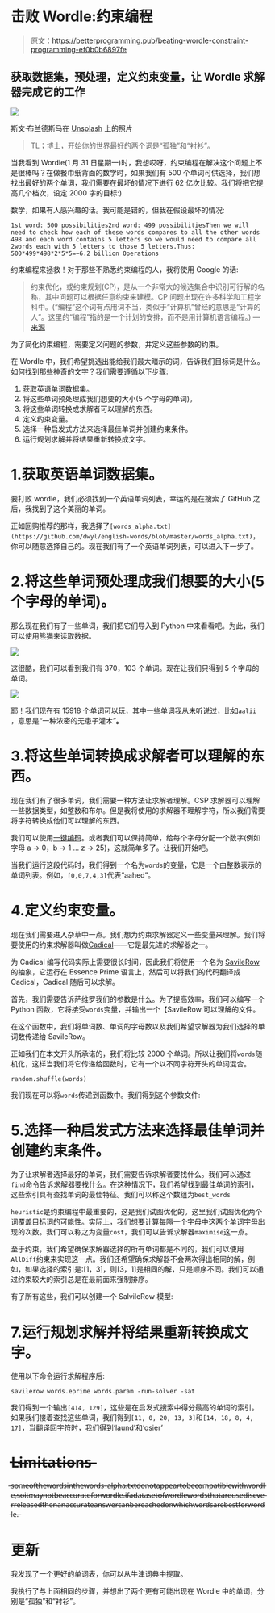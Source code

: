 # 击败 Wordle:约束编程

> 原文：<https://betterprogramming.pub/beating-wordle-constraint-programming-ef0b0b6897fe>

## 获取数据集，预处理，定义约束变量，让 Wordle 求解器完成它的工作

![](img/02bd7813be9e4bd256730ce916911110.png)

斯文·布兰德斯马在 [Unsplash](https://unsplash.com?utm_source=medium&utm_medium=referral) 上的照片

> TL；博士，开始你的世界最好的两个词是“孤独”和“衬衫”。

当我看到 Wordle(1 月 31 日星期一)时，我想哎呀，约束编程在解决这个问题上不是很棒吗？在做餐巾纸背面的数学时，如果我们有 500 个单词可供选择，我们想找出最好的两个单词，我们需要在最坏的情况下进行 62 亿次比较。我们将把它提高几个档次，设定 2000 字的目标:)

数学，如果有人感兴趣的话。我可能是错的，但我在假设最坏的情况:

```
1st word: 500 possibilities2nd word: 499 possibilitiesThen we will need to check how each of these words compares to all the other words 498 and each word contains 5 letters so we would need to compare all 2words each with 5 letters to those 5 letters.Thus: 500*499*498*2*5*5=~6.2 billion Operations
```

约束编程来拯救！对于那些不熟悉约束编程的人，我将使用 Google 的话:

> 约束优化，或约束规划(CP)，是从一个非常大的候选集合中识别可行解的名称，其中问题可以根据任意约束来建模。CP 问题出现在许多科学和工程学科中。(“编程”这个词有点用词不当，类似于“计算机”曾经的意思是“计算的人”。这里的“编程”指的是一个计划的安排，而不是用计算机语言编程。)
> — [来源](https://developers.google.com/optimization/cp)

为了简化约束编程，需要定义问题的参数，并定义这些参数的约束。

在 Wordle 中，我们希望挑选出能给我们最大暗示的词，告诉我们目标词是什么。如何找到那些神奇的文字？我们需要遵循以下步骤:

1.  获取英语单词数据集。
2.  将这些单词预处理成我们想要的大小(5 个字母的单词)。
3.  将这些单词转换成求解者可以理解的东西。
4.  定义约束变量。
5.  选择一种启发式方法来选择最佳单词并创建约束条件。
6.  运行规划求解并将结果重新转换成文字。

# 1.获取英语单词数据集。

要打败 wordle，我们必须找到一个英语单词列表，幸运的是在搜索了 GitHub 之后，我找到了这个美丽的单词。

正如回购推荐的那样，我选择了`[words_alpha.txt](https://github.com/dwyl/english-words/blob/master/words_alpha.txt)`，你可以随意选择自己的。现在我们有了一个英语单词列表，可以进入下一步了。

# 2.将这些单词预处理成我们想要的大小(5 个字母的单词)。

那么现在我们有了一些单词，我们把它们导入到 Python 中来看看吧。为此，我们可以使用熊猫来读取数据。

![](img/905998905e88cb72b0279efaf80b0b58.png)

这很酷，我们可以看到我们有 370，103 个单词。现在让我们只得到 5 个字母的单词。

![](img/0daccb58175c446a4c3a0b94c55582ea.png)

耶！我们现在有 15918 个单词可以玩，其中一些单词我从未听说过，比如`aalii` ，意思是“一种浓密的无患子灌木”**。**

# 3.将这些单词转换成求解者可以理解的东西。

现在我们有了很多单词，我们需要一种方法让求解者理解。CSP 求解器可以理解一些数据类型，如整数和布尔。但是我将使用的求解器不理解字符，所以我们需要将字符转换成他们可以理解的东西。

我们可以使用[一键编码](https://en.wikipedia.org/wiki/One-hot)。或者我们可以保持简单，给每个字母分配一个数字(例如字母 a → 0，b → 1 … z → 25)，这就简单多了。让我们开始吧。

当我们运行这段代码时，我们得到一个名为`words`的变量，它是一个由整数表示的单词列表。例如，`[0,0,7,4,3]`代表“aahed”。

# 4.定义约束变量。

现在我们需要进入杂草中一点。我们想为约束求解器定义一些变量来理解。我们将要使用的约束求解器叫做[Cadical](http://fmv.jku.at/cadical/)——它是最先进的求解器之一。

为 Cadical 编写代码实际上需要很长时间，因此我们将使用一个名为 [SavileRow](https://savilerow.cs.st-andrews.ac.uk/) 的抽象，它运行在 Essence Prime 语言上，然后可以将我们的代码翻译成 Cadical，Cadical 随后可以求解。

首先，我们需要告诉萨维罗我们的参数是什么。为了提高效率，我们可以编写一个 Python 函数，它将接受`words`变量，并输出一个【SavileRow 可以理解的文件。

在这个函数中，我们将单词数、单词的字母数以及我们希望求解器为我们选择的单词数传递给 SavileRow。

正如我们在本文开头所承诺的，我们将比较 2000 个单词。所以让我们将`words`随机化，这样当我们将它传递给函数时，它有一个以不同字符开头的单词混合。

```
random.shuffle(words)
```

我们现在可以将`words`传递到函数中。我们得到这个参数文件:

# 5.选择一种启发式方法来选择最佳单词并创建约束条件。

为了让求解者选择最好的单词，我们需要告诉求解者要找什么。我们可以通过`find`命令告诉求解器要找什么。在这种情况下，我们希望找到最佳单词的索引，这些索引具有查找单词的最佳特征。我们可以称这个数组为`best_words`

`heuristic`是约束编程中最重要的，这是我们试图优化的。这里我们试图优化两个词覆盖目标词的可能性。实际上，我们想要计算每隔一个字母中这两个单词字母出现的次数。我们可以称之为变量`cost`，我们可以告诉求解器`maximise`这一点。

至于约束，我们希望确保求解器选择的所有单词都是不同的，我们可以使用`AllDiff`约束来实现这一点。我们还希望确保求解器不会两次得出相同的解，例如，如果选择的索引是:[1，3]，则[3，1]是相同的解，只是顺序不同。我们可以通过约束较大的索引总是在最前面来强制排序。

有了所有这些，我们可以创建一个 SalvileRow 模型:

# 7.运行规划求解并将结果重新转换成文字。

使用以下命令运行求解程序后:

```
savilerow words.eprime words.param -run-solver -sat
```

我们得到一个输出`[414, 129]`，这些是在启发式搜索中得分最高的单词的索引。如果我们接着查找这些单词，我们得到`[11, 0, 20, 13, 3]`和`[14, 18, 8, 4, 17]`，当翻译回字符时，我们得到‘laund’和‘osier’

# L̶i̶m̶i̶t̶a̶t̶i̶o̶n̶s̶

̶s̶o̶m̶e̶̶o̶f̶̶t̶h̶e̶̶w̶o̶r̶d̶s̶̶i̶n̶̶t̶h̶e̶̶w̶o̶r̶d̶s̶_̶a̶l̶p̶h̶a̶.̶t̶x̶t̶̶d̶o̶̶n̶o̶t̶̶a̶p̶p̶e̶a̶r̶̶t̶o̶̶b̶e̶̶c̶o̶m̶p̶a̶t̶i̶b̶l̶e̶̶w̶i̶t̶h̶̶w̶o̶r̶d̶l̶e̶,̶̶s̶o̶̶i̶t̶̶m̶a̶y̶̶n̶o̶t̶̶b̶e̶̶a̶c̶c̶u̶r̶a̶t̶e̶̶f̶o̶r̶̶w̶o̶r̶d̶l̶e̶.̶̶i̶f̶̶a̶̶d̶a̶t̶a̶s̶e̶t̶̶o̶f̶̶w̶o̶r̶d̶l̶e̶̶w̶o̶r̶d̶s̶̶t̶h̶a̶t̶̶a̶r̶e̶̶u̶s̶e̶d̶̶i̶s̶̶e̶v̶e̶r̶̶r̶e̶l̶e̶a̶s̶e̶d̶̶t̶h̶e̶n̶̶a̶n̶̶a̶c̶c̶u̶r̶a̶t̶e̶̶a̶n̶s̶w̶e̶r̶̶c̶a̶n̶̶b̶e̶̶r̶e̶a̶c̶h̶e̶d̶̶o̶n̶̶w̶h̶i̶c̶h̶̶w̶o̶r̶d̶s̶̶a̶r̶e̶̶b̶e̶s̶t̶̶f̶o̶r̶̶w̶o̶r̶d̶l̶e̶.̶

# 更新

我发现了一个更好的单词表，你可以从牛津词典中提取。

我执行了与上面相同的步骤，并想出了两个更有可能出现在 Wordle 中的单词，分别是“孤独”和“衬衫”。
